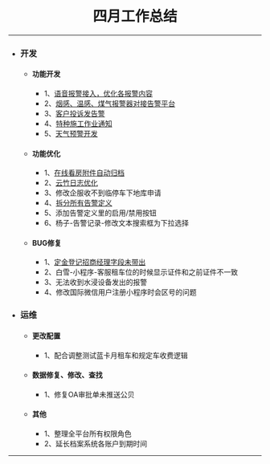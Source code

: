 <div>
	<H1 align = "center">四月工作总结</H1>
</div>

----


- ### 开发
	- #### 功能开发
		- 1、[语音报警接入，优化各报警内容](https://www.tapd.cn/63403638/prong/tasks/view/1163403638001001430)
		- 2、[烟感、温感、煤气报警器对接告警平台](https://www.tapd.cn/63403638/prong/stories/view/1163403638001001451)
		- 3、[客户投诉发告警](https://www.tapd.cn/63403638/prong/tasks/view/1163403638001001467)
		- 4、[特种施工作业通知](https://www.tapd.cn/63403638/prong/tasks/view/1163403638001001466)
		- 5、[天气预警开发](https://www.tapd.cn/63403638/prong/tasks/view/1163403638001001452)
	- #### 功能优化
		- 1、[在线看房附件自动归档](https://www.tapd.cn/63403638/prong/tasks/view/1163403638001001339)
		- 2、[云竹日志优化](https://www.tapd.cn/63403638/prong/tasks/view/1163403638001001460)
		- 3、修改企服收不到临停车下地库申请
		- 4、[拆分所有告警定义](https://www.tapd.cn/63403638/prong/tasks/view/1163403638001001470)
		- 5、添加告警定义里的启用/禁用按钮
		- 6、杨子-告警记录-修改文本搜索框为下拉选择
	- #### BUG修复
		- 1、[定金登记招商经理字段未带出](https://www.tapd.cn/63403638/bugtrace/bugs/view/1163403638001000787)
		- 2、白雪-小程序-客服租车位的时候显示证件和之前证件不一致
		- 3、无法收到水浸设备发出的报警
		- 4、修改国际微信用户注册小程序时会区号的问题
- ### 运维
	- #### 更改配置
		- 1、配合调整测试蓝卡月租车和规定车收费逻辑
	- #### 数据修复、修改、查找
		- 1、修复OA审批单未推送公贝
	- #### 其他
		- 1、整理全平台所有权限角色
		- 2、延长档案系统各账户到期时间


----